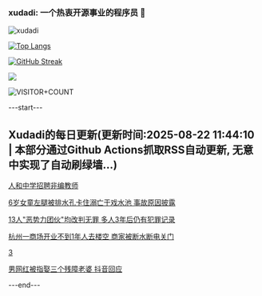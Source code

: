 ### xudadi: 一个热衷开源事业的程序员 👋

![xudadi](https://github-readme-stats-git-masterorgs-github-readme-stats-team.vercel.app/api?username=xudadi)

[![Top Langs](https://github-readme-stats.vercel.app/api/top-langs/?username=xudadi)](https://github.com/anuraghazra/github-readme-stats)

[![GitHub Streak](https://streak-stats.demolab.com?user=xudadi&locale=zh_Hans)](https://git.io/streak-stats)

![](https://raw.githubusercontent.com/xudadi/xudadi/main/assets/github-contribution-grid-snake.svg)

![VISITOR+COUNT](https://komarev.com/ghpvc/?username=xudadi&label=VISITOR+COUNT)


---start---

## Xudadi的每日更新(更新时间:2025-08-22 11:44:10 | 本部分通过Github Actions抓取RSS自动更新, 无意中实现了自动刷绿墙...)

[人和中学招聘非编教师](https://www.gongkaoleida.com/article/2579974)

[6岁女童左腿被排水孔卡住溺亡于戏水池 事故原因披露](https://m.163.com/news/article/K7H35CDA0514R9P4.html)

[13人"恶势力团伙"均改判无罪 多人3年后仍有犯罪记录](https://m.163.com/news/article/K7GK1V370514R9P4.html)

[杭州一商场开业不到1年人去楼空 商家被断水断电关门](https://m.163.com/news/article/K7H6F4UD0001899O.html)

[3](https://m.163.com/touch/news/sub/domestic)

[男网红被指娶三个残障老婆 抖音回应](https://m.163.com/news/article/K7GPJSGJ05561G0D.html)

---end---
